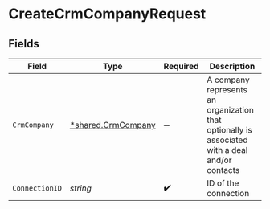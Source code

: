 # CreateCrmCompanyRequest


## Fields

| Field                                                                                          | Type                                                                                           | Required                                                                                       | Description                                                                                    |
| ---------------------------------------------------------------------------------------------- | ---------------------------------------------------------------------------------------------- | ---------------------------------------------------------------------------------------------- | ---------------------------------------------------------------------------------------------- |
| `CrmCompany`                                                                                   | [*shared.CrmCompany](../../models/shared/crmcompany.md)                                        | :heavy_minus_sign:                                                                             | A company represents an organization that optionally is associated with a deal and/or contacts |
| `ConnectionID`                                                                                 | *string*                                                                                       | :heavy_check_mark:                                                                             | ID of the connection                                                                           |